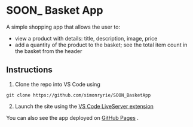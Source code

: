 # SOON_ Basket App

A simple shopping app that allows the user to:

- view a product with details: title, description, image, price
- add a quantity of the product to the basket; see the total item count in the basket from the header

## Instructions

1. Clone the repo into VS Code using 
```
git clone https://github.com/simonryrie/SOON_BasketApp
```
2. Launch the site using the [VS Code LiveServer extension](https://marketplace.visualstudio.com/items?itemName=ritwickdey.LiveServer)

You can also see the app deployed on [GitHub Pages](https://simonryrie.github.io/SOON_BasketApp/) .
